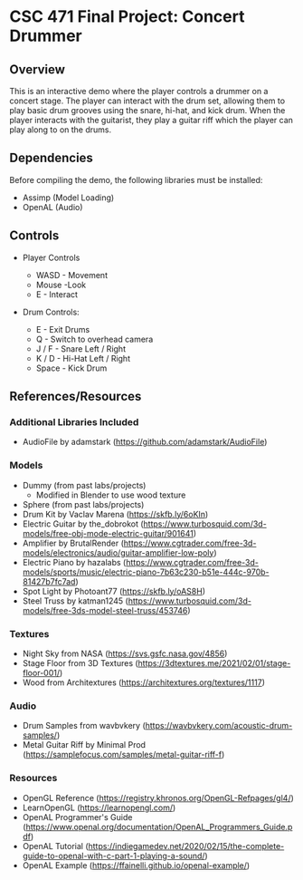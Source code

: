 # CSC 471 Final Project: Concert Drummer

## Overview
This is an interactive demo where the player controls a drummer on a concert stage. The player can interact with the drum set, allowing them to play basic drum grooves using the snare, hi-hat, and kick drum. When the player interacts with the guitarist, they play a guitar riff which the player can play along to on the drums.

## Dependencies
Before compiling the demo, the following libraries must be installed:
- Assimp (Model Loading)
- OpenAL (Audio)

## Controls
- Player Controls
  - WASD - Movement
  - Mouse -Look
  - E - Interact

- Drum Controls:
  - E - Exit Drums
  - Q - Switch to overhead camera
  - J / F - Snare Left / Right
  - K / D - Hi-Hat Left / Right
  - Space - Kick Drum

## References/Resources

### Additional Libraries Included
- AudioFile by adamstark (https://github.com/adamstark/AudioFile)

### Models
- Dummy (from past labs/projects)
  - Modified in Blender to use wood texture
- Sphere (from past labs/projects)
- Drum Kit by Vaclav Marena (https://skfb.ly/6oKIn)
- Electric Guitar by the_dobrokot (https://www.turbosquid.com/3d-models/free-obj-mode-electric-guitar/901641)
- Amplifier by BrutalRender (https://www.cgtrader.com/free-3d-models/electronics/audio/guitar-amplifier-low-poly)
- Electric Piano by hazalabs (https://www.cgtrader.com/free-3d-models/sports/music/electric-piano-7b63c230-b51e-444c-970b-81427b7fc7ad)
- Spot Light by Photoant77 (https://skfb.ly/oAS8H)
- Steel Truss by katman1245 (https://www.turbosquid.com/3d-models/free-3ds-model-steel-truss/453746)

### Textures
- Night Sky from NASA (https://svs.gsfc.nasa.gov/4856)
- Stage Floor from 3D Textures (https://3dtextures.me/2021/02/01/stage-floor-001/)
- Wood from Architextures (https://architextures.org/textures/1117)

### Audio
- Drum Samples from wavbvkery (https://wavbvkery.com/acoustic-drum-samples/)
- Metal Guitar Riff by Minimal Prod (https://samplefocus.com/samples/metal-guitar-riff-f)

### Resources
- OpenGL Reference (https://registry.khronos.org/OpenGL-Refpages/gl4/)
- LearnOpenGL (https://learnopengl.com/)
- OpenAL Programmer's Guide (https://www.openal.org/documentation/OpenAL_Programmers_Guide.pdf)
- OpenAL Tutorial (https://indiegamedev.net/2020/02/15/the-complete-guide-to-openal-with-c-part-1-playing-a-sound/)
- OpenAL Example (https://ffainelli.github.io/openal-example/)
